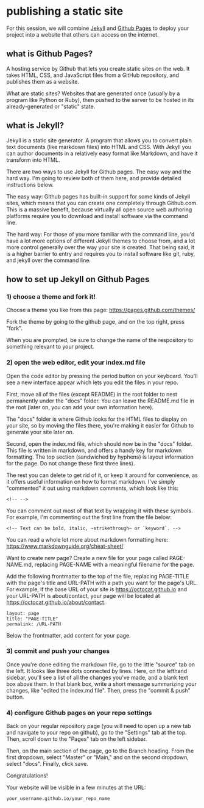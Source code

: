 # publishing a static site

For this session, we will combine [Jekyll](https://jekyllrb.com/) and
[Github Pages](https://pages.github.com/) to deploy your project into
a website that others can access on the internet.

## what is Github Pages?

A hosting service by Github that lets you create static sites on the web. It takes HTML, CSS, and JavaScript files from a GitHub repository, and publishes them as a website.

What are static sites? Websites that are generated once (usually by a program like Python or Ruby), then pushed to the server to be hosted in its already-generated or "static" state.

## what is Jekyll?

Jekyll is a static site generator. A program that allows you to convert plain text documents (like markdown files) into HTML and CSS. With Jekyll you can author documents in a relatively easy format like Markdown, and have it transform into HTML.

There are two ways to use Jekyll for Github pages. The easy way and the hard way. I'm going to review both of them here, and provide detailed instructions below.

The easy way: Github pages has built-in support for some kinds of Jekyll sites, which means that you can create one completely through Github.com. This is a massive benefit, because virtually all open source web authoring platforms require you to download and install software via the command line.

The hard way: For those of you more familiar with the command line, you'd have a lot more options of different Jekyll themes to choose from, and a lot more control generally over the way your site is created. That being said, it is a higher barrier to entry and requires you to install software like git, ruby, and jekyll over the command line.

## how to set up Jekyll on Github Pages
### 1) choose a theme and fork it!

Choose a theme you like from this page: https://pages.github.com/themes/

Fork the theme by going to the github page, and on the top right, press "fork".

When you are prompted, be sure to change the name of the respository to something relevant to your project.

### 2) open the web editor, edit your index.md file

Open the code editor by pressing the period button on your keyboard. You'll see a new interface appear which lets you edit the files in your repo.

First, move all of the files (except README) in the root folder to nest permanently under the "docs" folder. You can leave the README.md file in the root (later on, you can add your own information here).

The "docs" folder is where Github looks for the HTML files to display on your site, so by moving the files there, you're making it easier for Github to generate your site later on.

Second, open the index.md file, which should now be in the "docs" folder. This file is written in markdown, and offers a handy key for markdown formatting. The top section (sandwiched by hyphens) is layout information for the page. Do not change these first three lines).

The rest you can delete to get rid of it, or keep it around for convenience, as it offers useful information on how to format markdown. I've simply "commented" it out using markdown comments, which look like this:

```
<!-- -->
```

You can comment out most of that text by wrapping it with these symbols. For example, I'm commenting out the first line from the file below:

```
<!-- Text can be bold, italic, ~strikethrough~ or `keyword`. -->
```

You can read a whole lot more about markdown formatting here: https://www.markdownguide.org/cheat-sheet/

Want to create new page? Create a new file for your page called PAGE-NAME.md, replacing PAGE-NAME with a meaningful filename for the page.

Add the following frontmatter to the top of the file, replacing PAGE-TITLE with the page's title and URL-PATH with a path you want for the page's URL. For example, if the base URL of your site is https://octocat.github.io and your URL-PATH is about/contact, your page will be located at https://octocat.github.io/about/contact.

```
layout: page
title: "PAGE-TITLE"
permalink: /URL-PATH
```

Below the frontmatter, add content for your page.

### 3) commit and push your changes

Once you're done editing the markdown file, go to the little "source" tab on the left. It looks like three dots connected by lines. Here, on the lefthand sidebar, you'll see a list of all the changes you've made, and a blank text box above them. In that blank box, write a short message summarizing your changes, like "edited the index.md file". Then, press the "commit & push" button.

### 4) configure Github pages on your repo settings

Back on your regular repository page (you will need to open up a new tab and navigate to your repo on github), go to the "Settings" tab at the top. Then, scroll down to the "Pages" tab on the left sidebar.

Then, on the main section of the page, go to the Branch heading. From the first dropdown, select "Master" or "Main," and on the second dropdown, select "docs". Finally, click save.

Congratulations!

Your website will be visible in a few minutes at the URL:

`your_username.github.io/your_repo_name`
